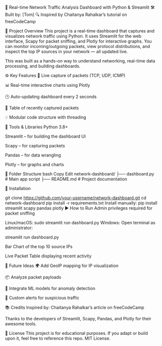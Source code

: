 📡 Real-time Network Traffic Analysis Dashboard with Python & Streamlit
🛠️ Built by: [Tom]
🔍 Inspired by Chaitanya Rahalkar’s tutorial on freeCodeCamp

📝 Project Overview
This project is a real-time dashboard that captures and visualizes network traffic using Python. It uses Streamlit for the web interface, Scapy for packet sniffing, and Plotly for interactive graphs. You can monitor incoming/outgoing packets, view protocol distributions, and inspect the top IP sources in your network — all updated live.

This was built as a hands-on way to understand networking, real-time data processing, and building dashboards.

⚙️ Key Features
📡 Live capture of packets (TCP, UDP, ICMP)

📊 Real-time interactive charts using Plotly

🕒 Auto-updating dashboard every 2 seconds

🧾 Table of recently captured packets

💡 Modular code structure with threading

🧰 Tools & Libraries
Python 3.8+

Streamlit – for building the dashboard UI

Scapy – for capturing packets

Pandas – for data wrangling

Plotly – for graphs and charts

📁 Folder Structure
bash
Copy
Edit
network-dashboard/
├── dashboard.py         # Main app script
├── README.md            # Project documentation

🔧 Installation

git clone https://github.com/your-username/network-dashboard.git
cd network-dashboard
pip install -r requirements.txt
Install manually:
pip install streamlit scapy pandas plotly
▶️ How to Run
Admin privileges required for packet sniffing

Linux/macOS:
sudo streamlit run dashboard.py
Windows:
Open terminal as administrator:


streamlit run dashboard.py


Bar Chart of the top 10 source IPs

Live Packet Table displaying recent activity

🌱 Future Ideas
🌍 Add GeoIP mapping for IP visualization

📦 Analyze packet payloads

🧠 Integrate ML models for anomaly detection

🚨 Custom alerts for suspicious traffic


📚 Credits
Inspired by: Chaitanya Rahalkar’s article on freeCodeCamp

Thanks to the developers of Streamlit, Scapy, Pandas, and Plotly for their awesome tools.

📄 License
This project is for educational purposes. If you adapt or build upon it, feel free to reference this repo. MIT License.

